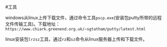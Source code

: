 #工具

windows从linux上传下载文件，通过命令工具`pscp.exe`(安装包putty所带的远程文件传输工具)。下载地址：`https://www.chiark.greenend.org.uk/~sgtatham/putty/latest.html`<br>

linux安装包`lrzsz`工具，通过`rz`和`sz`命令从linux服务器上传和下载文件。
